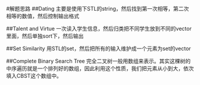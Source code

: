 #解题思路
##Dating
主要是使用下STL的string，然后找到第一次相等，第二次相等的数值，然后控制输出格式

##Talent and Virtue
一次读入学生信息，然后归类把不同学生放到不同的vector里面，然后单独sort下，然后输出

##Set Similarity
用STL的set，然后把所有的输入维护成一个元素为set的vector

##Complete Binary Search Tree 
完全二叉树一般用数组来表示。其实这棵树的中序遍历就是一个排列好的数组，因此利用这个性质，我们把元素从小到大，依次填入CBST这个数组中。